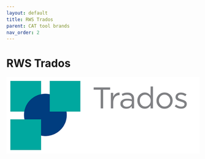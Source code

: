 ```yaml
---
layout: default
title: RWS Trados
parent: CAT tool brands
nav_order: 2
---
```


# RWS Trados

![](../../assets/images/trados.png)